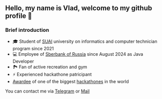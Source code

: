 ## Hello, my name is Vlad, welcome to my github profile 🏯
### Brief introduction
* 🎓 Student of [SUAI](https://new.guap.ru/) university on informatics and computer technician program  since 2021
* 💻 Employee of [Sberbank of Russia](http://www.sberbank.ru/) since August 2024 as Java Developer
* 🏞️ Fan of active recreation and gym
* ⚡ Experienced hackathone patricipant
* [Awardee](https://github.com/ANANAzZzZz/LCTMoscowHack) of one of the biggest [hackathones](https://i.moscow/lct) in the world

You can contact me via [Telegram](https://t.me/svrvlad) or [Mail](syvorotnevv@mail.ru)
